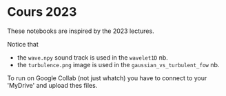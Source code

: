 # Cours 2023

These notebooks are inspired by the 2023 lectures. 

Notice that 
- the `wave.npy` sound track is used in the `wavelet1D` nb. 
- the `turbulence.png` image is used in the `gaussian_vs_turbulent_fow` nb.

To run on Google Collab (not just whatch) you have to connect to your 'MyDrive' and upload thes files. 
